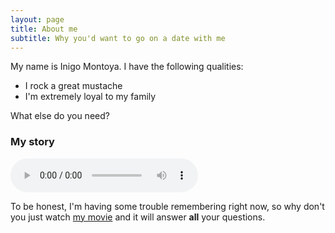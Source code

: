 ```yaml
---
layout: page
title: About me
subtitle: Why you'd want to go on a date with me
---
```


My name is Inigo Montoya. I have the following qualities:

- I rock a great mustache
- I'm extremely loyal to my family

What else do you need?

### My story
<audio class="podcast" preload="auto" controls="">
      <source src="https://opticdigital.github.io/podcast/assets/audio/Thankful episode.mp3" type="audio/mp3">
    </audio>
    
To be honest, I'm having some trouble remembering right now, so why don't you just watch [my movie](https://en.wikipedia.org/wiki/The_Princess_Bride_%28film%29) and it will answer **all** your questions.
